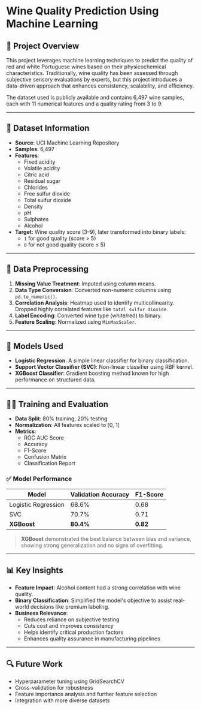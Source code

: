 # Wine Quality Prediction Using Machine Learning

## 📌 Project Overview

This project leverages machine learning techniques to predict the quality of red and white Portuguese wines based on their physicochemical characteristics. Traditionally, wine quality has been assessed through subjective sensory evaluations by experts, but this project introduces a data-driven approach that enhances consistency, scalability, and efficiency.

The dataset used is publicly available and contains 6,497 wine samples, each with 11 numerical features and a quality rating from 3 to 9.

---

## 🧪 Dataset Information

- **Source**: UCI Machine Learning Repository
- **Samples**: 6,497
- **Features**: 
  - Fixed acidity
  - Volatile acidity
  - Citric acid
  - Residual sugar
  - Chlorides
  - Free sulfur dioxide
  - Total sulfur dioxide
  - Density
  - pH
  - Sulphates
  - Alcohol
- **Target**: Wine quality score (3–9), later transformed into binary labels:
  - `1` for good quality (score > 5)
  - `0` for not good quality (score ≤ 5)

---

## 🧹 Data Preprocessing

1. **Missing Value Treatment**: Imputed using column means.
2. **Data Type Conversion**: Converted non-numeric columns using `pd.to_numeric()`.
3. **Correlation Analysis**: Heatmap used to identify multicollinearity. Dropped highly correlated features like `total sulfur dioxide`.
4. **Label Encoding**: Converted wine type (white/red) to binary.
5. **Feature Scaling**: Normalized using `MinMaxScaler`.

---

## 🧠 Models Used

- **Logistic Regression**: A simple linear classifier for binary classification.
- **Support Vector Classifier (SVC)**: Non-linear classifier using RBF kernel.
- **XGBoost Classifier**: Gradient boosting method known for high performance on structured data.

---

## 🏋️‍♂️ Training and Evaluation

- **Data Split**: 80% training, 20% testing
- **Normalization**: All features scaled to [0, 1]
- **Metrics**:
  - ROC AUC Score
  - Accuracy
  - F1-Score
  - Confusion Matrix
  - Classification Report

### ✅ Model Performance

| Model               | Validation Accuracy | F1-Score |
|--------------------|---------------------|----------|
| Logistic Regression| 68.6%               | 0.68     |
| SVC                | 70.7%               | 0.71     |
| **XGBoost**        | **80.4%**           | **0.82** |

> **XGBoost** demonstrated the best balance between bias and variance, showing strong generalization and no signs of overfitting.

---

## 📊 Key Insights

- **Feature Impact**: Alcohol content had a strong correlation with wine quality.
- **Binary Classification**: Simplified the model's objective to assist real-world decisions like premium labeling.
- **Business Relevance**:
  - Reduces reliance on subjective testing
  - Cuts cost and improves consistency
  - Helps identify critical production factors
  - Enhances quality assurance in manufacturing pipelines

---

## 🔍 Future Work

- Hyperparameter tuning using GridSearchCV
- Cross-validation for robustness
- Feature importance analysis and further feature selection
- Integration with more diverse datasets

